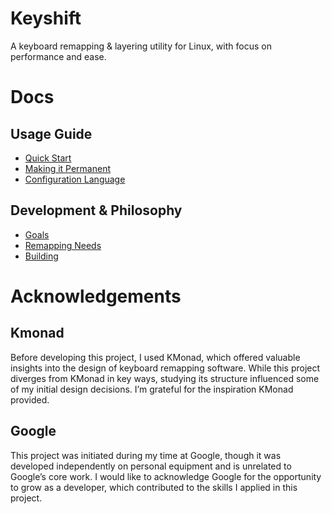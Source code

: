 # Keyshift

A keyboard remapping & layering utility for Linux, with focus on performance and ease.

# Docs

## Usage Guide
- [Quick Start](docs/quick_start.md)
- [Making it Permanent](docs/making_it_permanent.md)
- [Configuration Language](docs/configuration_language.md)

## Development & Philosophy
- [Goals](docs/goals.md)
- [Remapping Needs](docs/remapping_needs.md)
- [Building](docs/building.md)

# Acknowledgements

## Kmonad

Before developing this project, I used KMonad, which offered valuable insights into the design of keyboard remapping software. While this project diverges from KMonad in key ways, studying its structure influenced some of my initial design decisions. I’m grateful for the inspiration KMonad provided.

## Google

This project was initiated during my time at Google, though it was developed independently on personal equipment and is unrelated to Google’s core work. I would like to acknowledge Google for the opportunity to grow as a developer, which contributed to the skills I applied in this project.
